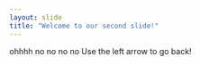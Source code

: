 ```yaml
---
layout: slide
title: "Welcome to our second slide!"
---
```

ohhhh no no no no
Use the left arrow to go back!
